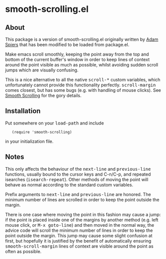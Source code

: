 # smooth-scrolling.el

## About

This package is a version of smooth-scrolling.el originally written by
[Adam Spiers](http://adamspiers.org/) that has been modified
to be loaded from package.el.

Make emacs scroll smoothly, keeping the point away from the top and
bottom of the current buffer's window in order to keep lines of
context around the point visible as much as possible, whilst
avoiding sudden scroll jumps which are visually confusing.

This is a nice alternative to all the native <tt>scroll-*</tt> custom
variables, which unfortunately cannot provide this functionality
perfectly.  <tt>scroll-margin</tt> comes closest, but has some bugs
(e.g. with handling of mouse clicks).  See
[Smooth Scrolling](http://www.emacswiki.org/cgi-bin/wiki/SmoothScrolling)
for the gory details.

## Installation

Put somewhere on your <tt>load-path</tt> and include
```Lisp
   (require 'smooth-scrolling)
```
 in your initialization file.
 
## Notes
This only affects the behaviour of the <tt>next-line</tt> and
<tt>previous-line</tt> functions, usually bound to the cursor keys and
C-n/C-p, and repeated isearches (<tt>isearch-repeat</tt>).  Other methods
of moving the point will behave as normal according to the standard
custom variables.

Prefix arguments to <tt>next-line</tt> and <tt>previous-line</tt> are
honored. The minimum number of lines are scrolled in order to keep the
point outside the margin.

There is one case where moving the point in this fashion may cause
a jump: if the point is placed inside one of the margins by another
method (e.g. left mouse click, or <tt>M-x goto-line</tt>) and then moved in
the normal way, the advice code will scroll the minimum number of
lines in order to keep the point outside the margin.  This jump may
cause some slight confusion at first, but hopefully it is justified
by the benefit of automatically ensuring <tt>smooth-scroll-margin</tt>
lines of context are visible around the point as often as possible.
